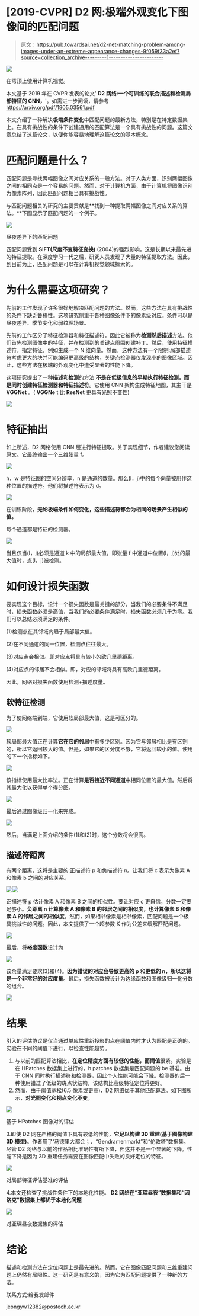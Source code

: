 # [2019-CVPR] D2 网:极端外观变化下图像间的匹配问题

> 原文：<https://pub.towardsai.net/d2-net-matching-problem-among-images-under-an-extreme-appearance-changes-9f059f33a2ef?source=collection_archive---------1----------------------->

![](img/ca649db0ee821e95f25815f266434998.png)

在穹顶上使用计算机视觉。

本文基于 2019 年在 CVPR 发表的论文' **D2 网络:一个可训练的联合描述和检测局部特征的 CNN，**'。如需进一步阅读，请参考 https://arxiv.org/pdf/1905.03561.pdf

本文介绍了一种解决**极端条件变化**中匹配问题的最新方法，特别是在特定数据集上。在具有挑战性的条件下创建通用的匹配算法是一个具有挑战性的问题。这篇文章总结了这篇论文，以便你能容易地理解这篇论文的基本概念。

# 匹配问题是什么？

匹配问题是寻找两幅图像之间对应关系的一般方法。对于人类方面，识别两幅图像之间的相同点是一个容易的问题。然而，对于计算机方面，由于计算机将图像识别为像素阵列，因此匹配问题相当具有挑战性。

与匹配问题相关的研究的主要贡献是**找到一种提取两幅图像之间对应关系的算法。**下图显示了匹配问题的一个例子。

![](img/f8b4e4a8b9e4437e8c61b34fcb8be4d1.png)

昼夜差异下的匹配问题

匹配问题受到 **SIFT(尺度不变特征变换)** (2004)的强烈影响，这是长期以来最先进的特征提取。在深度学习一代之后，研究人员发现了大量的特征提取方法。因此，到目前为止，匹配问题是可以在计算机视觉领域探索的。

# 为什么需要这项研究？

先前的工作发现了许多很好地解决匹配问题的方法。然而，这些方法在具有挑战性的条件下缺乏鲁棒性。这项研究侧重于各种图像条件下的像素级对应。条件可以是昼夜差异、季节变化和弱纹理场景。

先前的工作区分了特征检测器和特征描述符，因此它被称为**检测然后描述**方法。他们首先检测图像中的特征，并在检测到的关键点周围创建补丁。然后，使用特征描述符，指定特征，例如生成一个 N 维向量。然而，这种方法有一个限制:局部描述符考虑更大的块并可能编码更高级的结构，关键点检测器仅发现小的图像区域。因此，这些方法在极端的外观变化中遭受显著的性能下降。

这项研究提出了一种**描述和检测**的方法:**不是在低级信息的早期执行特征检测，而是同时创建特征检测器和特征描述符**。它使用 CNN 架构生成特征地图，其主干是 **VGGNet** 。( **VGGNe** t 比 **ResNet** 更具有光照不变性)

![](img/1bc40d7d9d094032b1ec16d6097b9989.png)

# 特征抽出

如上所述，D2 网络使用 CNN 层进行特征提取。关于实现细节，作者建议您阅读原文。它最终输出一个三维张量 f。

![](img/d96a610fe919e4f7198ce1ad68a4aeca.png)

h，w 是特征图的空间分辨率，n 是通道的数量。那么(I，j)中的每个向量被用作这种位置的描述符。他们将描述符表示为 d。

![](img/e4d4b98d7b0641656f82ce4ec1da67f2.png)

在训练阶段，**无论极端条件如何变化，这些描述符都会为相同的场景产生相似的值。**

每个通道都是特征的检测器。

![](img/2530d21ed500be0c40b618591bb8fc96.png)

当且仅当(I，j)必须是通道 k 中的局部最大值，即张量 f 中通道中位置(I，j)处的最大值时，点(I，j)被检测。

# 如何设计损失函数

要实现这个目标，设计一个损失函数是最关键的部分。当我们的必要条件不满足时，损失函数必须是高值，当我们的必要条件满足时，损失函数必须几乎为零。我们可以总结必须满足的条件。

(1)检测点在其邻域内趋于局部最大值。

(2)在不同通道的同一位置，检测点往往最大。

(3)对应点会相似。即对应点将具有较小的欧几里德距离。

(4)对应点的邻居不会相似。即，对应的邻域将具有高欧几里德距离。

因此，网络对损失函数使用检测+描述度量。

## 软特征检测

为了使网络端到端，它使用软局部最大值，这是可区分的。

![](img/c8893d7594b93eac102c31cd00680ee9.png)

软局部最大值正在计算**它在它的邻居**中有多少区别。因为它与邻居相比是有区别的，所以它返回较大的值。但是，如果它的区分度不够，它将返回较小的值。使用的下一个指标如下。

![](img/74567c1f29d5684ac239aadec164bacb.png)

该指标使用最大比率法。正在计算**是否接近不同通道**中相同位置的最大值。然后将其最大化以获得单个得分图。

![](img/f74b27ea6617fc962e6fade49fcec6d6.png)

最后通过图像级归一化来完成。

![](img/4b2a2b5aeb37d1466e4adeabc284d532.png)

然后，当满足上面介绍的条件(1)和(2)时，这个分数将会很高。

## 描述符距离

有两个距离，这将是主要的:正描述符 p 和负描述符 n。让我们将 c 表示为像素 A 和像素 b 之间的对应关系。

![](img/66b4abb8d0b6ee8824877f900128dd46.png)![](img/0217b6ea51c611ad7794f7dd2ef79df9.png)

正描述符 p 估计像素 A 和像素 B 之间的相似性。要让对应 c 更自信，分数一定要足够小。**负距离 n 计算像素 A 和像素 B 的邻居之间的相似度，也计算像素 B 和像素 A 的邻居之间的相似度**。然而，如果相邻像素是相邻像素，匹配问题是一个极具挑战性的问题。因此，本文提供了一个超参数 K 作为公差来缓解匹配问题。

![](img/3b049c986ddd128d00d1e8958db14ec1.png)

最后，将**裕度函数**设计为

![](img/7cdd238373375e5d8f0a058af53c457a.png)

该余量满足要求(3)和(4)。**因为错误的对应会导致更高的 p 和更低的 n，所以这将是一个非常好的对应度量**。最后，损失函数被设计为边缘函数和图像级归一化分数的组合。

![](img/a0b18754871e1ad3e9c1451a9d507e42.png)

# 结果

引入的评估协议是仅当通过单应性重新投影的点在阈值内时才认为匹配是正确的。实验在不同的阈值下进行，以检查性能趋势。

1.  与以前的匹配算法相比，**在定位精度方面有较低的性能，而阈值**很紧。实验是在 HPatches 数据集上进行的，h patches 数据集是匹配问题的 be 基准。由于 CNN 同时执行描述符和检测器，因此个人性能可能会下降。检测器的后一种使用错过了低级的斑点状结构，该结构比高级特征定位得更好。
2.  然而，由于阈值宽松(6.5 像素或更高)，D2 网络优于其他匹配算法。如下图所示，**对光照变化和视点变化不变**。

![](img/baa4fb52dd75f8a617b166c063e30a95.png)

基于 HPatches 图像对的评估

3.即使 D2 网在严格的阈值下具有较低的性能，**它足以构建 3D 重建(基于图像构建 3D 模型)**。作者用了‘马德里大都会；、“Gendramenmarkt”和“伦敦塔”数据集。尽管 D2 网络与以前的作品相比准确性有所下降，但这并不是一个显著的下降。性能下降是因为 3D 重建任务需要在图像匹配中失败的良好定位的特征。

![](img/a6692ed17ef15bf2d307e93495d8e156.png)

对局部特征评估基准的评估

4.本文还检查了挑战性条件下的本地化性能。 **D2 网络在“亚琛昼夜”数据集和“因洛克”数据集上都优于本地化问题**

![](img/bfae453c592022df35c6f0d511f0376b.png)

对亚琛昼夜数据集的评估

# 结论

描述和检测方法在定位问题上是最先进的。然而，它在图像匹配问题和三维重建问题上仍然有局限性。这一研究是有意义的，因为它为匹配问题提供了一种新的方法。

联系方式:给我发邮件

jeongyw12382@postech.ac.kr
